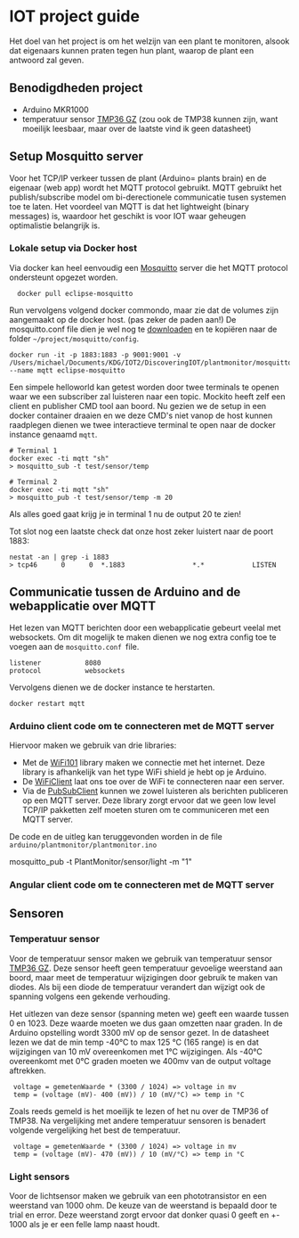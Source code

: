 # IOT project guide

Het doel van het project is om het welzijn van een plant te monitoren, alsook dat eigenaars kunnen praten tegen hun plant, waarop de plant een antwoord zal geven.

## Benodigdheden project

- Arduino MKR1000
- temperatuur sensor [TMP36 GZ](https://www.analog.com/media/en/technical-documentation/data-sheets/TMP35_36_37.pdf) (zou ook de TMP38 kunnen zijn, want moeilijk leesbaar, maar over de laatste vind ik geen datasheet)

## Setup Mosquitto server
Voor het TCP/IP verkeer tussen de plant (Arduino= plants brain) en de eigenaar (web app) wordt het MQTT protocol gebruikt. MQTT gebruikt het publish/subscribe model om bi-derectionele communicatie tusen systemen toe te laten. Het voordeel van MQTT is dat het lightweight (binary messages) is, waardoor het geschikt is voor IOT waar geheugen optimalistie belangrijk is.


### Lokale setup via Docker host
Via docker kan heel eenvoudig een [Mosquitto](https://hub.docker.com/_/eclipse-mosquitto) server die het MQTT protocol ondersteunt opgezet worden.

```
  docker pull eclipse-mosquitto
```

Run vervolgens volgend docker commondo, maar zie dat de volumes zijn aangemaakt op de docker host. (pas zeker de paden aan!) De mosquitto.conf file dien je wel nog te [downloaden](https://github.com/eclipse/mosquitto/blob/master/mosquitto.conf) en te kopiëren naar de folder ``` ~/project/mosquitto/config ```.

```
docker run -it -p 1883:1883 -p 9001:9001 -v /Users/michael/Documents/KDG/IOT2/DiscoveringIOT/plantmonitor/mosquitto/config:/mosquitto/config --name mqtt eclipse-mosquitto
```

Een simpele helloworld kan getest worden door twee terminals te openen waar we een subscriber zal luisteren naar een topic. Mockito heeft zelf een client en publisher CMD tool aan boord. Nu gezien we de setup in een docker container draaien en we deze CMD's niet vanop de host kunnen raadplegen dienen we twee interactieve terminal te open naar de docker instance genaamd ```mqtt```.
```
# Terminal 1
docker exec -ti mqtt "sh"
> mosquitto_sub -t test/sensor/temp
```

```
# Terminal 2
docker exec -ti mqtt "sh"
> mosquitto_pub -t test/sensor/temp -m 20
```

Als alles goed gaat krijg je in terminal 1 nu de output 20 te zien!

Tot slot nog een laatste check dat onze host zeker luistert naar de poort 1883:

```
nestat -an | grep -i 1883
> tcp46      0      0  *.1883                 *.*            LISTEN  
```
## Communicatie tussen de Arduino and de webapplicatie over MQTT
Het lezen van  MQTT berichten door een webapplicatie gebeurt veelal met websockets. Om dit mogelijk te maken dienen we nog extra config toe te voegen aan de ```mosquitto.conf ```file.

```
listener           8080
protocol           websockets
```
Vervolgens dienen we de docker instance te herstarten.
```
docker restart mqtt
```

### Arduino client code om te connecteren met de MQTT server

Hiervoor maken we gebruik van drie libraries:
- Met de [WiFi101](https://www.arduino.cc/en/Reference/WiFi101) library maken we connectie met het internet. Deze library is afhankelijk van het type WiFi shield je hebt op je Arduino.
- De [WiFiClient](https://www.arduino.cc/en/Reference/WiFiClient) laat ons toe over de WiFi te connecteren naar een server.
- Via de [PubSubClient](https://pubsubclient.knolleary.net/api.html) kunnen we zowel luisteren als berichten publiceren op een MQTT server. Deze library zorgt ervoor dat we geen low level TCP/IP pakketten zelf moeten sturen om te communiceren met een MQTT server.

De code en de uitleg kan teruggevonden worden in de file ```arduino/plantmonitor/plantmonitor.ino ```

mosquitto_pub -t PlantMonitor/sensor/light -m "1"



### Angular client code om te connecteren met de MQTT server


## Sensoren

### Temperatuur sensor

Voor de temperatuur sensor maken we gebruik van temperatuur sensor [TMP36 GZ](https://www.analog.com/media/en/technical-documentation/data-sheets/TMP35_36_37.pdf). Deze sensor heeft geen temperatuur gevoelige weerstand aan boord, maar meet de temperatuur wijzigingen door gebruik te maken van diodes. Als bij een diode de temperatuur verandert dan wijzigt ook de spanning volgens een gekende verhouding.

Het uitlezen van deze sensor (spanning meten we) geeft een waarde tussen 0 en 1023. Deze waarde moeten we dus gaan omzetten naar graden. In de Arduino opstelling wordt 3300 mV op de sensor gezet. In de datasheet lezen we dat de min temp -40°C to max 125 °C (165 range) is en dat wijzigingen van 10 mV overeenkomen met 1°C wijzigingen. Als -40°C overeenkomt met 0°C graden moeten we 400mv van de output voltage aftrekken.

```
 voltage = gemetenWaarde * (3300 / 1024) => voltage in mv
 temp = (voltage (mV)- 400 (mV)) / 10 (mV/°C) => temp in °C
```

Zoals reeds gemeld is het moeilijk te lezen of het nu over de TMP36 of TMP38. Na vergelijking met andere temperatuur sensoren is benadert volgende vergelijking het best de temperatuur.

```
 voltage = gemetenWaarde * (3300 / 1024) => voltage in mv
 temp = (voltage (mV)- 470 (mV)) / 10 (mV/°C) => temp in °C
```

### Light sensors
Voor de lichtsensor maken we gebruik van een phototransistor en een weerstand van 1000 ohm. De keuze van de weerstand is bepaald door te trial en error. Deze weerstand zorgt ervoor dat donker quasi 0 geeft en +- 1000 als je er een felle lamp naast houdt.
